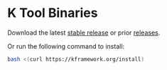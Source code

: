 # K Tool Binaries

Download the latest [stable release](https://github.com/runtimeverification/k/releases/latest) or prior [releases](https://github.com/runtimeverification/k/releases).

Or run the following command to install:

```bash
bash <(curl https://kframework.org/install)
```